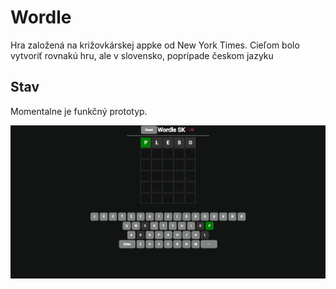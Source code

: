 # Wordle

Hra založená na križovkárskej appke od New York Times. Cieľom bolo vytvoriť rovnakú hru, ale v slovensko, poprípade českom jazyku

## Stav

Momentalne je funkčný prototyp.

![alt text](https://github.com/Bujacikk/WordleSK/blob/main/wordle.png?raw=true)



